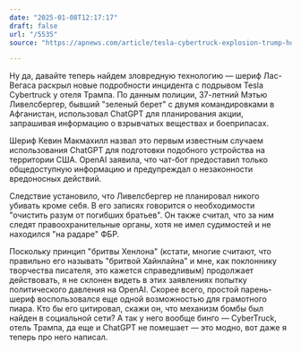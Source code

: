 ```yaml
---
date: "2025-01-08T12:17:17"
draft: false
url: "/5535"
source: "https://apnews.com/article/tesla-cybertruck-explosion-trump-hotel-las-vegas-248b41d87287170aa7b68d27581fdb4d"

---
```


Ну да, давайте теперь найдем зловредную технологию — шериф Лас-Вегаса раскрыл новые подробности инцидента с подрывом Tesla Cybertruck у отеля Трампа. По данным полиции, 37-летний Мэтью Ливелсбергер, бывший "зеленый берет" с двумя командировками в Афганистан, использовал ChatGPT для планирования акции, запрашивая информацию о взрывчатых веществах и боеприпасах.

Шериф Кевин Макмахилл назвал это первым известным случаем использования ChatGPT для подготовки подобного устройства на территории США. OpenAI заявила, что чат-бот предоставил только общедоступную информацию и предупреждал о незаконности вредоносных действий.

Следствие установило, что Ливелсбергер не планировал никого убивать кроме себя. В его записях говорится о необходимости "очистить разум от погибших братьев". Он также считал, что за ним следят правоохранительные органы, хотя не имел судимостей и не находился "на радаре" ФБР.

Поскольку принцип "бритвы Хенлона" (кстати, многие считают, что правильно его называть "бритвой Хайнлайна" и мне, как поклоннику творчества писателя, это кажется справедливым) продолжает действовать, я не склонен видеть в этих заявлениях попытку политического давления на OpenAI. Скорее всего, простой парень-шериф воспользовался еще одной возможностью для грамотного пиара. Кто бы его цитировал, скажи он, что механизм бомбы был найден в социальной сети? А так у него вообще бинго — CyberTruck, отель Трампа, да еще и ChatGPT не помешает — это модно, вот даже я теперь про него написал.
